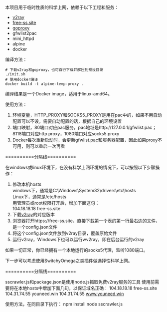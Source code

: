 本项目用于临时性质的科学上网，依赖于以下工程和服务：

* [v2ray](https://github.com/v2ray/v2ray-core/releases)
* [free-ss.site](https://free-ss.site)
* [goproxy](https://github.com/snail007/goproxy/releases)
* gfwlist2pac
* mini_httpd
* alpine
* docker

编译方法：

```shell
# 下载v2ray和goproxy，也可自行下载并解压到预设目录
./init.sh
# 使用docker编译
docker build -t alpine-temp-proxy .
```

编译结果是一个Docker image，适用于linux-amd64。

使用方法：

1. 环境变量，HTTP_PROXY和SOCKS5_PROXY是用在pac中的，如果不用自动配置可以不设。需要自动配置的话，根据自己的环境设置
2. 端口映射，80端口对应pac服务，pac地址是http://127.0.0.1/gfwlist.pac；8118端口对应http proxy，1080端口对应socks5 proxy
3. Docker每次重新启动时，会更新gfwlist.pac和服务器配置，因此如果proxy不可用，则可以重启一次再看

==========分隔线==========

在windows或linux环境下，在没有科学上网环境的情况下，可以按照以下步骤操作：

1. 修改本机hosts  
   windows下，通常是C:\Windows\System32\drivers\etc\hosts  
   Linux下，通常是/etc/hosts  
   用管理员或root权限打开后，增加下面这句：  
   104.18.18.18 free-ss.site
2. 下载[v2ray](https://github.com/v2ray/v2ray-core/releases)的对应版本
3. 浏览器打开https://free-ss.site，直接下载第一个表的第一行最右边的文件，是一个config.json文件
4. 将这个config.json文件放到v2ray目录，覆盖原始文件
5. 运行v2ray，Windows下也可以运行wv2ray，即在后台运行的v2ray

如果一切正常，你已经拥有一个本地运行的socks5代理，监听1080端口。

下一步可以考虑使用SwitchyOmega之类插件做选择性科学上网。

==========分隔线==========

sscrawler.js和package.json是使用node.js抓取免费v2ray服务的工具
使用前需要将在本地hosts中增加下面几句，以保证域名正确：
104.18.18.18 free-ss.site
104.31.74.55 youneed.win
104.31.74.55 www.youneed.win

使用方法，在同目录下执行：
npm install
node sscrawler.js
